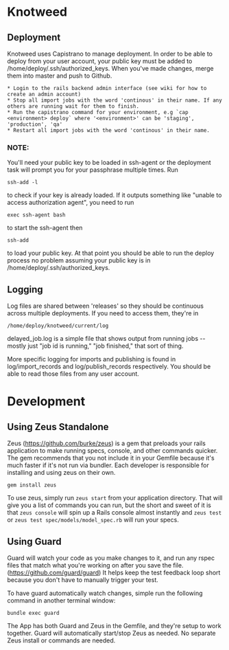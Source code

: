 Knotweed
========================

Deployment
------------------------
Knotweed uses Capistrano to manage deployment. In order to be able to deploy from your user account, your public key must be added to /home/deploy/.ssh/authorized_keys. When you've made changes, merge them into master and push to Github.

    * Login to the rails backend admin interface (see wiki for how to create an admin account)
    * Stop all import jobs with the word 'continous' in their name. If any others are running wait for them to finish.
    * Run the capistrano command for your environment, e.g `cap <environment> deploy` where '<environment>' can be 'staging', 'production', 'qa'
    * Restart all import jobs with the word 'continous' in their name.

### NOTE:

You'll need your public key to be loaded in ssh-agent or the deployment task will prompt you for your passphrase multiple times. Run

    ssh-add -l

to check if your key is already loaded. If it outputs something like "unable to access authorization agent", you need to run

    exec ssh-agent bash

to start the ssh-agent then

    ssh-add

to load your public key. At that point you should be able to run the deploy process no problem assuming your public key is in /home/deploy/.ssh/authorized_keys.

Logging
--------------------------
Log files are shared between 'releases' so they should be continuous across multiple deployments. If you need to access them, they're in

    /home/deploy/knotweed/current/log

delayed_job.log is a simple file that shows output from running jobs -- mostly just "job id is running," "job finished," that sort of thing.

More specific logging for imports and publishing is found in log/import_records and log/publish_records respectively. You should be able to read those files from any user account.

Development
=========================

Using Zeus Standalone
--------------------------
Zeus (https://github.com/burke/zeus) is a gem that preloads your rails application to make running specs, console, and other commands quicker. The gem recommends that you not include it in your Gemfile because it's much faster if it's not run via bundler. Each developer is responsible for installing and using zeus on their own.

    gem install zeus

To use zeus, simply run `zeus start` from your application directory. That will give you a list of commands you can run, but the short and sweet of it is that `zeus console` will spin up a Rails console almost instantly and `zeus test` or `zeus test spec/models/model_spec.rb` will run your specs.

Using Guard
-------------------------------
Guard will watch your code as you make changes to it, and run any rspec files that match what you're working on after you save the file. (https://github.com/guard/guard) It helps keep the test feedback loop short because you don't have to manually trigger your test.

To have guard automatically watch changes, simple run the following command in another terminal window:

    bundle exec guard

The App has both Guard and Zeus in the Gemfile, and they're setup to work together.  Guard will automatically start/stop Zeus as needed. No separate Zeus install or commands are needed.
